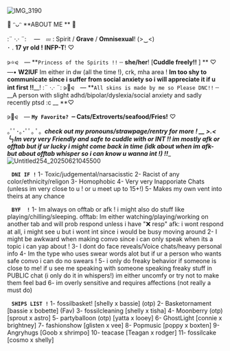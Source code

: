 ![IMG_3190](https://github.com/user-attachments/assets/6d754afa-07c7-48bf-8fa6-147f46e72df2)

🌙 ᵔᴗᵔ  **ABOUT ME ** 🌙

:¨ ·.· ¨:  　—　`💤` :  Spirit / __Grave__ / **Omnisexual**! (>‿<)  
･  .  **17 yr old !** __INFP-T__!  ♡

⪩⭐️⪨　— **`Princess of the Spirits !!` ┄  __she/her__!  [__Cuddle freely!!__ ] ** ♡
—• **W2IUF** Im either in dw (all the time !), crk, mha area !  **Im too shy to communicate since i suffer from social anxiety so i will appreciate it if u int first !!**__! :¨ ·.· ¨:
⪩🌌⪨　—  **`All skins is made by me so Please DNC!!` ┄  __A person with slight adhd/bipolar/dyslexia/social anxiety and sadly recently ptsd :c __ **♡

⪩💫⪨　—  **`My Favorite? `┄ __Cats/Extroverts/seafood/Fries!__** ♡ 

｡ﾟﾟ･｡･ﾟﾟ｡ 
ﾟ。___check out my **pronouns/strawpage/rentry** for more  ! __ >.<
 ╰╮__**Im very very Friendly and safe to cuddle with or INT !! im mostly afk or offtab but if ur lucky i might come back in time (idk about when im afk- but about offtab whisper so i can know u wanna int !) !!**__
![Untitled254_20250621045500](https://github.com/user-attachments/assets/4860617e-615f-4b16-8ada-1d71e86374eb)


⠀**`DNI IF !`**
1- Toxic/judgemental/narsacisstic
2- Racist of any color/ethnicity/religon
3- Homophobic 
4- Very very Inapporiate Chats (unless im very close to u ! or u meet up to 15+!)
5- Makes my own vent into theirs at any chance

⠀**`BYF  !`**
1- Im always on offtab or afk ! i might also do stuff like playing/chilling/sleeping.
offtab: Im either watching/playing/working on another tab and will prob respond unless i have "❌ resp"
afk: i wont respond at all, i might see u but i wont int since i would be busy moving around
2- I might be awkward when making convo since i can only speak when its a topic i can yap about !
3- I dont do face reveals/Voice chats/heavy personal info
4- Im the type who uses swear words alot but if ur a person who wants safe convo i can do no swears !
5- i only do freaky behavior if someone is close to me! if u see me speaking with someone speaking freaky stuff in PUBLIC chat (i only do it in whispers!) im either uncomfy or try not to make them feel bad
6- im overly sensitive and requires affections (not really a must do)

⠀**`SHIPS LIST !`**
1- fossilbasket! [shelly x bassie] (otp)
2- Basketornament [bassie x bobette] (Fav)
3- fossilcleaning [shelly x tisha]
4- Moonberry (otp) [sprout x astro]
5- partyballoon (otp) [yatta x looey]
6- GhostLight [connie x brightney]
7- fashionshow [glisten x vee]
8- Popmusic [poppy x boxten]
9- Angryhugs [Goob x shrimpo]
10- teacase [Teagan x rodger]
11- fossilcake [cosmo x shelly]

⠀⠀ ⠀⠀ ⠀⠀ ⠀⠀ ⠀⠀
